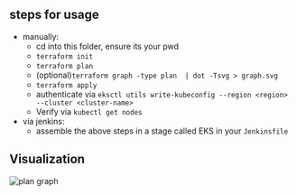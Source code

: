## steps for usage
- manually:
	- cd into this folder, ensure its your pwd
	- ```terraform init```
	- ```terraform plan```
	- (optional)```terraform graph -type plan  | dot -Tsvg > graph.svg```
	- ```terraform apply```
	- authenticate via ```eksctl utils write-kubeconfig --region <region> --cluster <cluster-name>```
	- Verify via ```kubectl get nodes```
- via jenkins:
	- assemble the above steps in a stage called EKS in your ```Jenkinsfile```
## Visualization
![plan graph](graph.svg)
